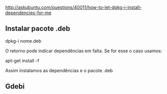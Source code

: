 http://askubuntu.com/questions/40011/how-to-let-dpkg-i-install-dependencies-for-me


## Instalar pacote .deb

dpkg-i nome.deb

O retorno pode indicar dependências em falta. Se for esse o caso usamos:

apt-get install -f

Assim instalamos as dependências e o pacote .deb

## Gdebi